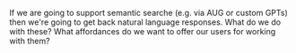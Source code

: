 If we are going to support semantic searche (e.g. via AUG or custom GPTs) then we're going to get back natural language responses. What do we do with these? What affordances do we want to offer our users for working with them?